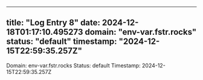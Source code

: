
---
title: "Log Entry 8"
date: 2024-12-18T01:17:10.495273
domain: "env-var.fstr.rocks"
status: "default"
timestamp: "2024-12-15T22:59:35.257Z"
---

Domain: env-var.fstr.rocks
Status: default
Timestamp: 2024-12-15T22:59:35.257Z
